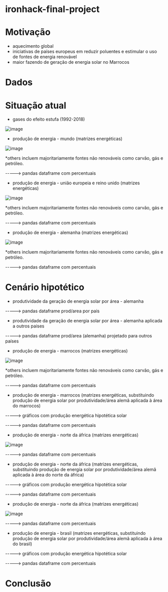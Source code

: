 # ironhack-final-project

# Motivação
- aquecimento global
- iniciativas de países europeus em reduzir poluentes e estimular o uso de fontes de energia renovável
- maior fazendo de geração de energia solar no Marrocos

# Dados

# Situação atual

- gases do efeito estufa (1992-2018)

![image](https://user-images.githubusercontent.com/78570724/118998378-c7cc0380-b95f-11eb-9398-965f73576670.png)

- produção de energia - mundo (matrizes energéticas)

![image](https://user-images.githubusercontent.com/78570724/119001331-41fd8780-b962-11eb-8fe8-635dd904af0b.png)

*others incluem majoritariamente fontes não renováveis como carvão, gás e petróleo.

-----> pandas dataframe com percentuais

- produção de energia - união europeia e reino unido (matrizes energéticas)

![image](https://user-images.githubusercontent.com/78570724/119002137-fbf4f380-b962-11eb-8cc9-4592d2d9d56a.png)

*others incluem majoritariamente fontes não renováveis como carvão, gás e petróleo.

-----> pandas dataframe com percentuais

- produção de energia - alemanha (matrizes energéticas)

![image](https://user-images.githubusercontent.com/78570724/119008906-fac6c500-b968-11eb-8176-5918cea2eb7f.png)

*others incluem majoritariamente fontes não renováveis como carvão, gás e petróleo.

-----> pandas dataframe com percentuais

# Cenário hipotético

- produtividade da geração de energia solar por área - alemanha

-----> pandas dataframe prod/area por pais

- produtividade da geração de energia solar por área - alemanha aplicada a outros paises

-----> pandas dataframe prod/area (alemanha) projetado para outros países

- produção de energia - marrocos (matrizes energéticas)

![image](https://user-images.githubusercontent.com/78570724/119015224-19c85580-b96f-11eb-8c99-17e6d2f842fa.png)

*others incluem majoritariamente fontes não renováveis como carvão, gás e petróleo.

-----> pandas dataframe com percentuais

- produção de energia - marrocos (matrizes energéticas, substituindo produção de energia solar por produtividade/área alemã aplicada à área do marrocos)

-----> gráficos com produção energética hipotética solar

-----> pandas dataframe com percentuais

- produção de energia - norte da áfrica (matrizes energéticas)

![image](https://user-images.githubusercontent.com/78570724/119017803-c1468780-b971-11eb-9bc4-db6e0d591bee.png)

-----> pandas dataframe com percentuais

- produção de energia - norte da áfrica (matrizes energéticas, substituindo produção de energia solar por produtividade/área alemã aplicada à área do norte da áfrica)

-----> gráficos com produção energética hipotética solar

-----> pandas dataframe com percentuais

- produção de energia - norte da áfrica (matrizes energéticas)

![image](https://user-images.githubusercontent.com/78570724/119018412-6e210480-b972-11eb-82e5-cabbfc0e315c.png)

-----> pandas dataframe com percentuais

- produção de energia - brasil (matrizes energéticas, substituindo produção de energia solar por produtividade/área alemã aplicada à área do brasil)

-----> gráficos com produção energética hipotética solar

-----> pandas dataframe com percentuais

# Conclusão



